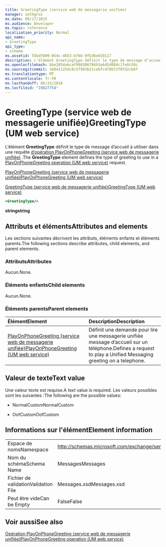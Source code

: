 ```yaml
---
title: GreetingType (service web de messagerie unifiée)
manager: sethgros
ms.date: 09/17/2015
ms.audience: Developer
ms.topic: reference
localization_priority: Normal
api_name:
- GreetingType
api_type:
- schema
ms.assetid: 55bdf809-054c-4653-b76b-9fb36e010117
description: L’élément GreetingType définit le type de message d’accueil pour utiliser dans une requête (service web de messagerie unifiée) d’opération PlayOnPhoneGreeting.
ms.openlocfilehash: bbe2854abcaf99838678691e6d5d084c1fe8c59c
ms.sourcegitcommit: 34041125dc8c5f993b21cebfc4f8b72f0fd2cb6f
ms.translationtype: MT
ms.contentlocale: fr-FR
ms.lasthandoff: 06/25/2018
ms.locfileid: "19827754"
---
```

# <a name="greetingtype-um-web-service"></a><span data-ttu-id="3c00c-103">GreetingType (service web de messagerie unifiée)</span><span class="sxs-lookup"><span data-stu-id="3c00c-103">GreetingType (UM web service)</span></span>

<span data-ttu-id="3c00c-104">L’élément **GreetingType** définit le type de message d’accueil à utiliser dans une requête [d’opération PlayOnPhoneGreeting (service web de messagerie unifiée)](playonphonegreeting-operation-um-web-service.md) .</span><span class="sxs-lookup"><span data-stu-id="3c00c-104">The **GreetingType** element defines the type of greeting to use in a [PlayOnPhoneGreeting operation (UM web service)](playonphonegreeting-operation-um-web-service.md) request.</span></span> 
  
[<span data-ttu-id="3c00c-105">PlayOnPhoneGreeting (service web de messagerie unifiée)</span><span class="sxs-lookup"><span data-stu-id="3c00c-105">PlayOnPhoneGreeting (UM web service)</span></span>](playonphonegreeting-um-web-service.md)
  
[<span data-ttu-id="3c00c-106">GreetingType (service web de messagerie unifiée)</span><span class="sxs-lookup"><span data-stu-id="3c00c-106">GreetingType (UM web service)</span></span>](greetingtype-um-web-service.md)
  
```xml
<GreetingType/>
```

 <span data-ttu-id="3c00c-107">**string**</span><span class="sxs-lookup"><span data-stu-id="3c00c-107">**string**</span></span>
## <a name="attributes-and-elements"></a><span data-ttu-id="3c00c-108">Attributs et éléments</span><span class="sxs-lookup"><span data-stu-id="3c00c-108">Attributes and elements</span></span>

<span data-ttu-id="3c00c-109">Les sections suivantes décrivent les attributs, éléments enfants et éléments parents.</span><span class="sxs-lookup"><span data-stu-id="3c00c-109">The following sections describe attributes, child elements, and parent elements.</span></span>
  
### <a name="attributes"></a><span data-ttu-id="3c00c-110">Attributs</span><span class="sxs-lookup"><span data-stu-id="3c00c-110">Attributes</span></span>

<span data-ttu-id="3c00c-111">Aucun.</span><span class="sxs-lookup"><span data-stu-id="3c00c-111">None.</span></span>
  
### <a name="child-elements"></a><span data-ttu-id="3c00c-112">Éléments enfants</span><span class="sxs-lookup"><span data-stu-id="3c00c-112">Child elements</span></span>

<span data-ttu-id="3c00c-113">Aucun.</span><span class="sxs-lookup"><span data-stu-id="3c00c-113">None.</span></span>
  
### <a name="parent-elements"></a><span data-ttu-id="3c00c-114">Éléments parents</span><span class="sxs-lookup"><span data-stu-id="3c00c-114">Parent elements</span></span>

|<span data-ttu-id="3c00c-115">**Élément**</span><span class="sxs-lookup"><span data-stu-id="3c00c-115">**Element**</span></span>|<span data-ttu-id="3c00c-116">**Description**</span><span class="sxs-lookup"><span data-stu-id="3c00c-116">**Description**</span></span>|
|:-----|:-----|
|[<span data-ttu-id="3c00c-117">PlayOnPhoneGreeting (service web de messagerie unifiée)</span><span class="sxs-lookup"><span data-stu-id="3c00c-117">PlayOnPhoneGreeting (UM web service)</span></span>](playonphonegreeting-um-web-service.md) <br/> |<span data-ttu-id="3c00c-118">Définit une demande pour lire une messagerie unifiée message d’accueil sur un téléphone.</span><span class="sxs-lookup"><span data-stu-id="3c00c-118">Defines a request to play a Unified Messaging greeting on a telephone.</span></span>  <br/> |
   
## <a name="text-value"></a><span data-ttu-id="3c00c-119">Valeur de texte</span><span class="sxs-lookup"><span data-stu-id="3c00c-119">Text value</span></span>

<span data-ttu-id="3c00c-120">Une valeur texte est requise.</span><span class="sxs-lookup"><span data-stu-id="3c00c-120">A text value is required.</span></span> <span data-ttu-id="3c00c-121">Les valeurs possibles sont les suivantes :</span><span class="sxs-lookup"><span data-stu-id="3c00c-121">The following are the possible values:</span></span>
  
- <span data-ttu-id="3c00c-122">NormalCustom</span><span class="sxs-lookup"><span data-stu-id="3c00c-122">NormalCustom</span></span>
    
- <span data-ttu-id="3c00c-123">OofCustom</span><span class="sxs-lookup"><span data-stu-id="3c00c-123">OofCustom</span></span>
    
## <a name="element-information"></a><span data-ttu-id="3c00c-124">Informations sur l'élément</span><span class="sxs-lookup"><span data-stu-id="3c00c-124">Element information</span></span>

|||
|:-----|:-----|
|<span data-ttu-id="3c00c-125">Espace de noms</span><span class="sxs-lookup"><span data-stu-id="3c00c-125">Namespace</span></span>  <br/> |http://schemas.microsoft.com/exchange/services/2006/messages  <br/> |
|<span data-ttu-id="3c00c-126">Nom du schéma</span><span class="sxs-lookup"><span data-stu-id="3c00c-126">Schema Name</span></span>  <br/> |<span data-ttu-id="3c00c-127">Messages</span><span class="sxs-lookup"><span data-stu-id="3c00c-127">Messages</span></span>  <br/> |
|<span data-ttu-id="3c00c-128">Fichier de validation</span><span class="sxs-lookup"><span data-stu-id="3c00c-128">Validation File</span></span>  <br/> |<span data-ttu-id="3c00c-129">Messages.xsd</span><span class="sxs-lookup"><span data-stu-id="3c00c-129">Messages.xsd</span></span>  <br/> |
|<span data-ttu-id="3c00c-130">Peut être vide</span><span class="sxs-lookup"><span data-stu-id="3c00c-130">Can be Empty</span></span>  <br/> |<span data-ttu-id="3c00c-131">False</span><span class="sxs-lookup"><span data-stu-id="3c00c-131">False</span></span>  <br/> |
   
## <a name="see-also"></a><span data-ttu-id="3c00c-132">Voir aussi</span><span class="sxs-lookup"><span data-stu-id="3c00c-132">See also</span></span>



[<span data-ttu-id="3c00c-133">Opération PlayOnPhoneGreeting (service web de messagerie unifiée)</span><span class="sxs-lookup"><span data-stu-id="3c00c-133">PlayOnPhoneGreeting operation (UM web service)</span></span>](playonphonegreeting-operation-um-web-service.md)

